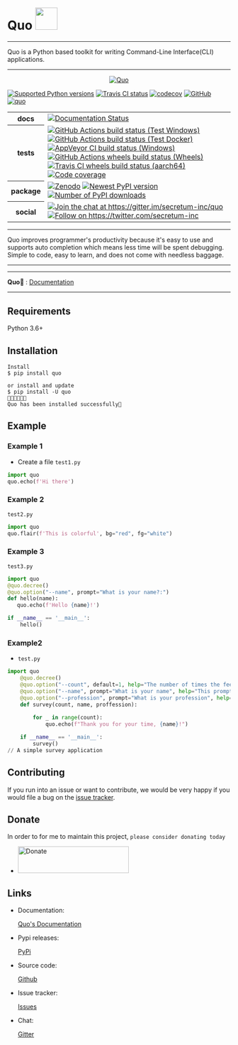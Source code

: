 <h1>Quo <img src="https://media.giphy.com/media/12oufCB0MyZ1Go/giphy.gif" width="50"></h2>



---

Quo is a Python  based toolkit for writing Command-Line Interface(CLI) applications.

---
<p align="center">
  <a href="https://quo.rtfd.io"><img src="https://miro.medium.com/max/1400/1*wXEkk8gS6FMrBC-mJvVekQ.png" alt="Quo"></a>
</p
---

[![Supported Python versions](https://img.shields.io/pypi/pyversions/quo.svg?logo=python&logoColor=FFE873)](https://pypi.org/project/quo/)
[![Travis CI status](https://img.shields.io/travis/secretum/quo/master?label=Travis%20CI&logo=travis)](https://travis-ci.org/secretum-inc/quo)
[![codecov](https://codecov.io/gh/secretum-inc/quo/branch/master/graph/badge.svg)](https://codecov.io/gh/secretum-inc/quo)
[![GitHub](https://img.shields.io/github/license/secretum-inc/quo.svg)](LICENSE.txt)
[![quo](https://snyk.io/advisor/python/quo/badge.svg)](https://snyk.io/advisor/python/quo)



<table>
    <tr>
        <th>docs</th>
        <td>
            <a href="https://quo.readthedocs.io/?badge=latest"><img
                alt="Documentation Status"
                src="https://readthedocs.org/projects/quo/badge/?version=latest"></a>
        </td>
    </tr>
    <tr>
        <th>tests</th>
        <td>
            <a href="https://github.com/secretum-inc/quo/actions?query=workflow%3A%22Test+Windows%22"><img
                alt="GitHub Actions build status (Test Windows)"
                src="https://github.com/secretum-inc/quo/workflows/Test%20Windows/badge.svg"></a>
            <a href="https://github.com/secretum-inc/quo/actions?query=workflow%3A%22Test+Docker%22"><img
                alt="GitHub Actions build status (Test Docker)"
                src="https://github.com/secretum-inc/quo/workflows/Test%20Docker/badge.svg"></a>
            <a href="https://ci.appveyor.com/project/secretum-inc/quo"><img
                alt="AppVeyor CI build status (Windows)"
                src="https://img.shields.io/appveyor/build/secretum-inc/quo/master.svg?label=Windows%20build"></a>
            <a href="https://github.com/secretum-inc/quo-wheels/actions"><img
                alt="GitHub Actions wheels build status (Wheels)"
                src="https://github.com/secretum-inc/quo-wheels/workflows/Wheels/badge.svg"></a>
            <a href="https://travis-ci.com/github/secretum-inc/quo-wheels"><img
                alt="Travis CI wheels build status (aarch64)"
                src="https://img.shields.io/travis/com/secretum-inc/quo-wheels/master.svg?label=aarch64%20wheels"></a>
            <a href="https://codecov.io/gh/secretum-inc/quo"><img
                alt="Code coverage"
                src="https://codecov.io/gh/secretum-inc/quo/branch/master/graph/badge.svg"></a>
        </td>
    </tr>
    <tr>
        <th>package</th>
        <td>
            <a href="https://zenodo.org/badge/latestdoi/17549/secretum-inc/quo"><img
                alt="Zenodo"
                src="https://zenodo.org/badge/17549/secretum-inc/quo.svg"></a>
            <a href="https://pypi.org/project/quo/"><img
                alt="Newest PyPI version"
                src="https://img.shields.io/pypi/v/quo.svg"></a>
            <a href="https://pypi.org/project/quo/"><img
                alt="Number of PyPI downloads"
                src="https://img.shields.io/pypi/dm/quo.svg"></a>
        </td>
    </tr>
    <tr>
        <th>social</th>
        <td>
            <a href="https://gitter.im/secretum-inc/quo?utm_source=badge&utm_medium=badge&utm_campaign=pr-badge&utm_content=badge"><img
                alt="Join the chat at https://gitter.im/secretum-inc/quo"
                src="https://badges.gitter.im/secretum-inc/quo.svg"></a>
            <a href="https://twitter.com/secretum-inc"><img
                alt="Follow on https://twitter.com/secretum-inc"
                src="https://img.shields.io/badge/tweet-on%20Twitter-00aced.svg"></a>
        </td>
    </tr>
</table>

---

Quo improves programmer's productivity because it's easy to use and supports auto completion which means less time will be spent debugging. Simple to code, easy to learn, and does not come with needless baggage.

---

---

**Quo📄** : <a href="https://quo.rtfd.io" class="external-link" target="_blank">Documentation</a>

---

## Requirements

Python 3.6+

## Installation

<div class="termy">

```console
Install
$ pip install quo

or install and update
$ pip install -U quo
🔸🔸🔸🔸🔸💯 
Quo has been installed successfully🎉 
```

</div>

## Example

### Example 1

* Create a  file `test1.py` 

```Python
import quo
quo.echo(f'Hi there')

```

### Example 2
`test2.py`

```Python
import quo
quo.flair(f'This is colorful', bg="red", fg="white")

```

### Example 3

`test3.py`

```Python
import quo
@quo.decree()
@quo.option("--name", prompt="What is your name?:") 
def hello(name):
   quo.echo(f'Hello {name}!')

if __name__ == '__main__':
    hello() 

```

### Example2
* `test.py`

```Python
import quo 
    @quo.decree()
    @quo.option("--count", default=1, help="The number of times the feedback is printed.")
    @quo.option("--name", prompt="What is your name", help="This prompts the user to input their name.")
    @quo.option("--profession", prompt="What is your profession", help="This prompts user to input their proffession")
    def survey(count, name, proffession):
       
        for _ in range(count):
            quo.echo(f"Thank you for your time, {name}!")

    if __name__ == '__main__':
        survey() 
// A simple survey application
```

## Contributing

If you run into an issue or want to contribute, we would be very happy if you would file a bug on the [issue tracker](https://github.com/viewerdiscretion/quo/issues).

## Donate
In order to for me to maintain this project, `please consider donating today` 

* <a href="https://www.paypal.com/donate?hosted_button_id=KP893BC2EKK54" target="_blank"><img src="https://res.cloudinary.com/edev/image/upload/v1583011476/button_y8hgt8.png" alt="Donate" style="width: 250px !important; height: 60px !important;" width="250" height="60"></a>

## Links

* Documentation:

  [Quo's Documentation ](https://quo.rtfd.io)

* Pypi releases:

     [PyPi](https://pypi.com/project/quo)

* Source code:

     [Github](https://github.com/secretum-inc/quo)

* Issue tracker:

     [Issues](https://github.com/secretum-inc/quo/issues)

* Chat:

     [Gitter](https://gitter.im/secretum-inc)




